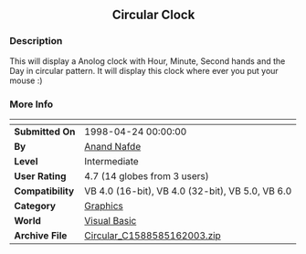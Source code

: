 ﻿<div align="center">

## Circular Clock


</div>

### Description

This will display a Anolog clock with Hour, Minute, Second hands and the Day in circular pattern. It will display this clock where ever you put your mouse :)
 
### More Info
 


<span>             |<span>
---                |---
**Submitted On**   |1998-04-24 00:00:00
**By**             |[Anand Nafde](https://github.com/Planet-Source-Code/PSCIndex/blob/master/ByAuthor/anand-nafde.md)
**Level**          |Intermediate
**User Rating**    |4.7 (14 globes from 3 users)
**Compatibility**  |VB 4\.0 \(16\-bit\), VB 4\.0 \(32\-bit\), VB 5\.0, VB 6\.0
**Category**       |[Graphics](https://github.com/Planet-Source-Code/PSCIndex/blob/master/ByCategory/graphics__1-46.md)
**World**          |[Visual Basic](https://github.com/Planet-Source-Code/PSCIndex/blob/master/ByWorld/visual-basic.md)
**Archive File**   |[Circular\_C1588585162003\.zip](https://github.com/Planet-Source-Code/anand-nafde-circular-clock__1-45525/archive/master.zip)








